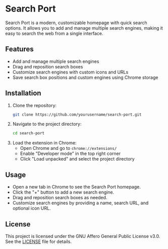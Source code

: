# Search Port

Search Port is a modern, customizable homepage with quick search options. It allows you to add and manage multiple search engines, making it easy to search the web from a single interface.

## Features

- Add and manage multiple search engines
- Drag and reposition search boxes
- Customize search engines with custom icons and URLs
- Save search box positions and custom engines using Chrome storage

## Installation

1. Clone the repository:
    ```sh
    git clone https://github.com/yourusername/search-port.git
    ```
2. Navigate to the project directory:
    ```sh
    cd search-port
    ```
3. Load the extension in Chrome:
    - Open Chrome and go to `chrome://extensions/`
    - Enable "Developer mode" in the top right corner
    - Click "Load unpacked" and select the project directory

## Usage

- Open a new tab in Chrome to see the Search Port homepage.
- Click the "+" button to add a new search engine.
- Drag and reposition search boxes as needed.
- Customize search engines by providing a name, search URL, and optional icon URL.

## License

This project is licensed under the GNU Affero General Public License v3.0. See the [LICENSE](LICENSE) file for details.